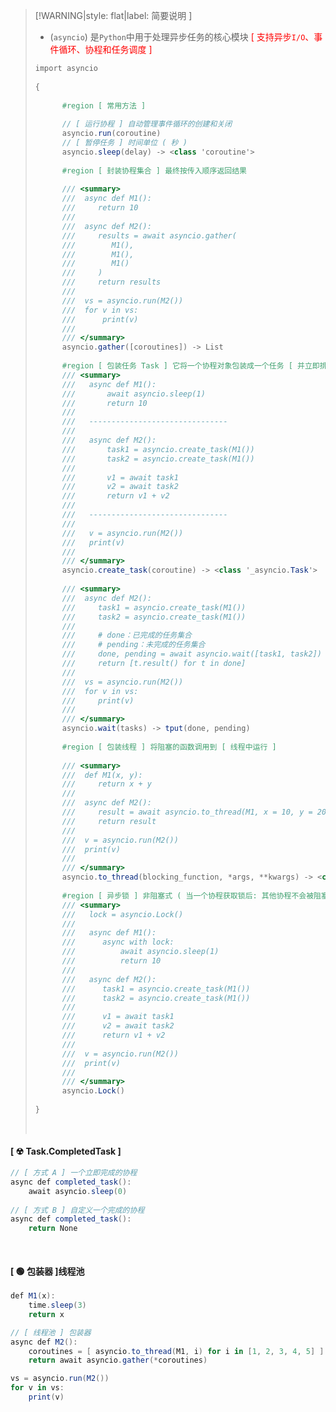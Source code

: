 >[!WARNING|style: flat|label: 简要说明 ]
>
>- (`asyncio`) 是`Python`中用于处理异步任务的核心模块<span style='color:red'> [ 支持异步`I/O`、事件循环、协程和任务调度 ]</span>
>
>```csharp
>import asyncio
>    
>{
>    
>       #region [ 常用方法 ]
>    
>       // [ 运行协程 ] 自动管理事件循环的创建和关闭
>       asyncio.run(coroutine)
>       // [ 暂停任务 ] 时间单位 ( 秒 )
>       asyncio.sleep(delay) -> <class 'coroutine'>
>           
>       #region [ 封装协程集合 ] 最终按传入顺序返回结果
>           
>       /// <summary>
>       ///  async def M1():
>       ///     return 10
>       ///
>       ///  async def M2():
>       ///     results = await asyncio.gather(
>       ///        M1(),
>       ///        M1(),
>       ///        M1()
>       ///     )
>       ///     return results
>       ///
>       ///  vs = asyncio.run(M2())
>       ///  for v in vs:
>       ///      print(v)
>       ///  
>       /// </summary>
>       asyncio.gather([coroutines]) -> List
>           
>       #region [ 包装任务 Task ] 它将一个协程对象包装成一个任务 [ 并立即排入事件循环中运行 ]
>       /// <summary>
>       ///   async def M1():
>       ///       await asyncio.sleep(1)
>       ///       return 10
>       ///
>       ///   -------------------------------
>       ///
>       ///   async def M2():
>       ///       task1 = asyncio.create_task(M1())
>       ///       task2 = asyncio.create_task(M1())
>       ///
>       ///       v1 = await task1
>       ///       v2 = await task2
>       ///       return v1 + v2
>       ///
>       ///   -------------------------------
>       ///
>       ///   v = asyncio.run(M2())
>       ///   print(v)
>       /// 
>       /// </summary> 
>       asyncio.create_task(coroutine) -> <class '_asyncio.Task'>
>       
>       /// <summary>
>       ///  async def M2():
>       ///     task1 = asyncio.create_task(M1())
>       ///     task2 = asyncio.create_task(M1())
>       ///
>       ///     # done：已完成的任务集合
>       ///     # pending：未完成的任务集合
>       ///     done, pending = await asyncio.wait([task1, task2])
>       ///     return [t.result() for t in done]
>       ///
>       ///  vs = asyncio.run(M2())
>       ///  for v in vs:
>       ///     print(v)
>       ///  
>       /// </summary>
>       asyncio.wait(tasks) -> tput(done, pending) 
>           
>       #region [ 包装线程 ] 将阻塞的函数调用到 [ 线程中运行 ]
>       
>       /// <summary>
>       ///  def M1(x, y):
>       ///     return x + y
>       ///
>       ///  async def M2():
>       ///     result = await asyncio.to_thread(M1, x = 10, y = 20)
>       ///     return result
>       ///
>       ///  v = asyncio.run(M2())
>       ///  print(v)
>       ///  
>       /// </summary>
>       asyncio.to_thread(blocking_function, *args, **kwargs) -> <class 'coroutine'>
>           
>       #region [ 异步锁 ] 非阻塞式 ( 当一个协程获取锁后: 其他协程不会被阻塞, 而是会挂起 - 允许事件循环调度其他任务 )
>       /// <summary>
>       ///   lock = asyncio.Lock()
>       /// 
>       ///   async def M1():
>       ///      async with lock:
>       ///          await asyncio.sleep(1)
>       ///          return 10
>       ///
>       ///   async def M2():
>       ///      task1 = asyncio.create_task(M1())
>       ///      task2 = asyncio.create_task(M1())
>       ///
>       ///      v1 = await task1
>       ///      v2 = await task2
>       ///      return v1 + v2
>       ///
>       ///  v = asyncio.run(M2())
>       ///  print(v)
>       ///  
>       /// </summary> 
>       asyncio.Lock()
>           
>}
>
>
>```
>
>
>
><br/>

<!-- tabs:start -->

#### **[ ☢ Task.CompletedTask ]**

```csharp
// [ 方式 A ] 一个立即完成的协程
async def completed_task():
    await asyncio.sleep(0)
        
// [ 方式 B ] 自定义一个完成的协程
async def completed_task():
    return None
        
        
```





#### **[ 🟢 包装器 ]线程池**

```csharp
def M1(x):
	time.sleep(3)
	return x

// [ 线程池 ] 包装器
async def M2():
	coroutines = [ asyncio.to_thread(M1, i) for i in [1, 2, 3, 4, 5] ]
	return await asyncio.gather(*coroutines)

vs = asyncio.run(M2())
for v in vs:
	print(v)
        
        
```



<!-- tabs:end -->






